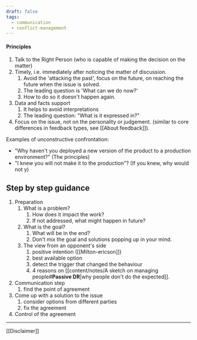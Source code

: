 ```yaml
---
draft: false
tags:
  - communication
  - conflict-management
---
```

#### Principles
1. Talk to the Right Person (who is capable of making the decision on the matter)
2. Timely, i.e. immediately after noticing the matter of discussion. 
	1. Avoid the 'attacking the past', focus on the future, on reaching the future when the issue is solved.
	2. The leading question is 'What can we do now?'
	3. How to do so it doesn't happen again.
3. Data and facts support
	1. It helps to avoid interpretations
	2. The leading question: "What is it expressed in?"
4. Focus on the issue, not on the personality or judgement. (similar to core differences in feedback types, see [[About feedback]]).


Examples of unconstructive confrontation:
- "Why haven't you deployed a new version of the product to a production environment?" (The principles)
- "I knew you will not make it to the production"? (If you knew, why would not y)


## Step by step guidance
1. Preparation
	1. What is a problem?
		1. How does it impact the work?
		2. If not addressed, what might happen in future?
	2. What is the goal?
		1. What will be in the end?
		2. Don't mix the goal and solutions popping up in your mind.
	3. The view from an opponent's side
		1. positive intention ([[Milton-ericson]])
		2. best available option
		3. detect the trigger that changed the behaviour
		4. 4 reasons on [[content/notes/A sketch on managing people#**Passive DR**|why people don't do the expected]].
2. Communication step
	1. find the point of agreement
3. Come up with a solution to the issue
	1. consider options from different parties
	2. fix the agreement
4. Control of the agreement
	

---
[[Disclaimer]]
